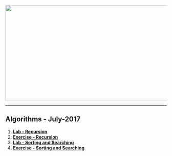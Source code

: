 <a href="#"><img src="https://i.imgur.com/8Ijq0cM.jpg" width="1000" height="300"></img></a>

---
## <b>Algorithms - July-2017</b>
1. [**Lab - Recursion**](https://github.com/IvayloIV/Algorithms/tree/master/Algorithms-July-2017/Lab-Recursion)
2. [**Exercise - Recursion**](https://github.com/IvayloIV/Algorithms/tree/master/Algorithms-July-2017/Exercise-Recursion)
3. [**Lab - Sorting and Searching**](https://github.com/IvayloIV/Algorithms/tree/master/Algorithms-July-2017/Lab-Sorting_and_Searching)
4. [**Exercise - Sorting and Searching**](https://github.com/IvayloIV/Algorithms/tree/master/Algorithms-July-2017/Exercise-Sorting_and_Searching)
